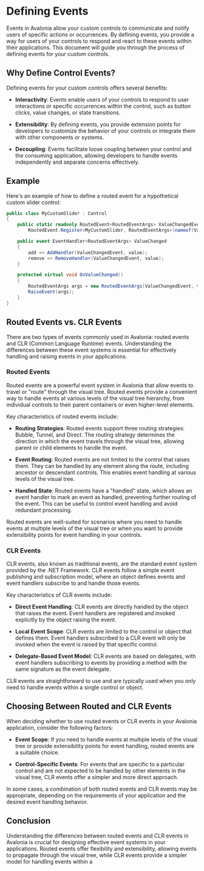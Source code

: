 # Defining Events

Events in Avalonia allow your custom controls to communicate and notify users of specific actions or occurrences. By defining events, you provide a way for users of your controls to respond and react to these events within their applications. This document will guide you through the process of defining events for your custom controls.

## Why Define Control Events?

Defining events for your custom controls offers several benefits:

- **Interactivity**: Events enable users of your controls to respond to user interactions or specific occurrences within the control, such as button clicks, value changes, or state transitions.

- **Extensibility**: By defining events, you provide extension points for developers to customize the behavior of your controls or integrate them with other components or systems.

- **Decoupling**: Events facilitate loose coupling between your control and the consuming application, allowing developers to handle events independently and separate concerns effectively.

## Example

Here's an example of how to define a routed event for a hypothetical custom slider control:

```csharp
public class MyCustomSlider : Control
{
    public static readonly RoutedEvent<RoutedEventArgs> ValueChangedEvent =
        RoutedEvent.Register<MyCustomSlider, RoutedEventArgs>(nameof(ValueChanged), RoutingStrategies.Bubble);

    public event EventHandler<RoutedEventArgs> ValueChanged
    {
        add => AddHandler(ValueChangedEvent, value);
        remove => RemoveHandler(ValueChangedEvent, value);
    }

    protected virtual void OnValueChanged()
    {
        RoutedEventArgs args = new RoutedEventArgs(ValueChangedEvent, this);
        RaiseEvent(args);
    }
}
```

## Routed Events vs. CLR Events

There are two types of events commonly used in Avalonia: routed events and CLR (Common Language Runtime) events. Understanding the differences between these event systems is essential for effectively handling and raising events in your applications.

### Routed Events

Routed events are a powerful event system in Avalonia that allow events to travel or "route" through the visual tree. Routed events provide a convenient way to handle events at various levels of the visual tree hierarchy, from individual controls to their parent containers or even higher-level elements.

Key characteristics of routed events include:

- **Routing Strategies**: Routed events support three routing strategies: Bubble, Tunnel, and Direct. The routing strategy determines the direction in which the event travels through the visual tree, allowing parent or child elements to handle the event.

- **Event Routing**: Routed events are not limited to the control that raises them. They can be handled by any element along the route, including ancestor or descendant controls. This enables event handling at various levels of the visual tree.

- **Handled State**: Routed events have a "handled" state, which allows an event handler to mark an event as handled, preventing further routing of the event. This can be useful to control event handling and avoid redundant processing.

Routed events are well-suited for scenarios where you need to handle events at multiple levels of the visual tree or when you want to provide extensibility points for event handling in your controls.

### CLR Events

CLR events, also known as traditional events, are the standard event system provided by the .NET Framework. CLR events follow a simple event publishing and subscription model, where an object defines events and event handlers subscribe to and handle those events.

Key characteristics of CLR events include:

- **Direct Event Handling**: CLR events are directly handled by the object that raises the event. Event handlers are registered and invoked explicitly by the object raising the event.

- **Local Event Scope**: CLR events are limited to the control or object that defines them. Event handlers subscribed to a CLR event will only be invoked when the event is raised by that specific control.

- **Delegate-Based Event Model**: CLR events are based on delegates, with event handlers subscribing to events by providing a method with the same signature as the event delegate.

CLR events are straightforward to use and are typically used when you only need to handle events within a single control or object.

## Choosing Between Routed and CLR Events

When deciding whether to use routed events or CLR events in your Avalonia application, consider the following factors:

- **Event Scope**: If you need to handle events at multiple levels of the visual tree or provide extensibility points for event handling, routed events are a suitable choice.

- **Control-Specific Events**: For events that are specific to a particular control and are not expected to be handled by other elements in the visual tree, CLR events offer a simpler and more direct approach.

In some cases, a combination of both routed events and CLR events may be appropriate, depending on the requirements of your application and the desired event handling behavior.

## Conclusion

Understanding the differences between routed events and CLR events in Avalonia is crucial for designing effective event systems in your applications. Routed events offer flexibility and extensibility, allowing events to propagate through the visual tree, while CLR events provide a simpler model for handling events within a
